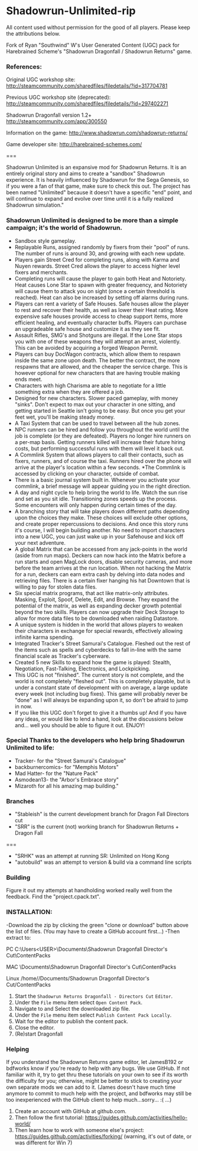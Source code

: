 # Shadowrun-Unlimited-rip

All content used without permission for the good of all players. Please keep the attributions below.

Fork of Ryan "Southwind" W's User Generated Content (UGC) pack for
Harebrained Scheme's "Shadowrun Dragonfall / Shadowrun Returns" game.

### References:


Original UGC workshop site: http://steamcommunity.com/sharedfiles/filedetails/?id=317704781

Previous UGC workshop site (deprecated): http://steamcommunity.com/sharedfiles/filedetails/?id=297402271


Shadowrun Dragonfall version 1.2+ http://steamcommunity.com/app/300550

Information on the game: http://www.shadowrun.com/shadowrun-returns/

Game developer site: http://harebrained-schemes.com/

===

Shadowrun Unlimited is an expansive mod for Shadowrun Returns. It is an entirely original story and aims to create a "sandbox" Shadowrun experience. It is heavily influenced by Shadowrun 
for the Sega Genesis, so if you were a fan of that game, make sure to check this out. The project has been named "Unlimited" because it doesn't have a specific "end" point, and will continue to expand and evolve over time until it is a fully realized Shadowrun simulation."

### Shadowrun Unlimited is designed to be more than a simple campaign; it's the world of Shadowrun.

* Sandbox style gameplay. 
* Replayable Runs, assigned randomly by fixers from their "pool" of runs. The number of runs is around 30, and growing with each new update.
* Players gain Street Cred for completing runs, along with Karma and Nuyen rewards. Street Cred allows the player to access higher level fixers and merchants.
* Completing runs will cause the player to gain both Heat and Notoriety. Heat causes Lone Star to spawn with greater frequency, and Notoriety will cause them to attack you on sight (once a certain threshold is reached). Heat can also be increased by setting off alarms during runs. 
* Players can rent a variety of Safe Houses. Safe houses allow the player to rest and recover their health, as well as lower their Heat rating. More expensive safe houses provide access to cheap support items, more efficient healing, and eventually character buffs. Players can purchase an upgradeable safe house and customize it as they see fit.
* Assault Rifles, SMG's and Shotguns are illegal. If the Lone Star stops you with one of these weapons they will attempt an arrest, violently. This can be avoided by acquiring a forged Weapon Permit.
* Players can buy DocWagon contracts, which allow them to respawn inside the same zone upon death. The better the contract, the more respawns that are allowed, and the cheaper the service charge. This is however optional for new characters that are having trouble making ends meet.
* Characters with high Charisma are able to negotiate for a little something extra when they are offered a job.
* Designed for new characters. Slower paced gameplay, with money "sinks". Don't expect to max out your character in one sitting, and getting started in Seattle isn't going to be easy. But once you get your feet wet, you'll be making steady money.
* A Taxi System that can be used to travel between all the hub zones.
* NPC runners can be hired and follow you throughout the world until the job is complete (or they are defeated). Players no longer hire runners on a per-map basis. Getting runners killed will increase their future hiring costs, but performing successful runs with them will level it back out.
* A Commlink System that allows players to call their contacts, such as fixers, runners, and of course the taxi. Runners hired over the phone will arrive at the player's location within a few seconds. *The Commlink is accessed by clicking on your character, outside of combat.
* There is a basic journal system built in. Whenever you activate your commlink, a brief message will appear guiding you in the right direction.
* A day and night cycle to help bring the world to life. Watch the sun rise and set as you sit idle. Transitioning zones speeds up the process. Some encounters will only happen during certain times of the day.
* A branching story that will take players down different paths depending upon the choices they make. These choices will exclude other options, and create proper repercussions to decisions. And once this story runs it's course, I will begin building another. No need to import characters into a new UGC, you can just wake up in your Safehouse and kick off your next adventure.
* A global Matrix that can be accessed from any jack-points in the world (aside from run maps). Deckers can now hack into the Matrix before a run starts and open MagLock doors, disable security cameras, and more before the team arrives at the run location. When not hacking the Matrix for a run, deckers can earn extra cash by delving into data nodes and retrieving files. There is a certain fixer hanging his hat Downtown that is willing to pay for stolen data files.
* Six special matrix programs, that act like matrix-only attributes. Masking, Exploit, Spoof, Delete, Edit, and Browse. They expand the potential of the matrix, as well as expanding decker growth potential beyond the two skills. Players can now upgrade their Deck Storage to allow for more data files to be downloaded when raiding Datastore.
* A unique system is hidden in the world that allows players to weaken their characters in exchange for special rewards, effectively allowing infinite karma spending.
* Integrated Tracker's Street Samurai's Catalogue. Fleshed out the rest of the items such as spells and cyberdecks to fall in-line with the same financial scale as Tracker's cyberware.
* Created 5 new Skills to expand how the game is played: Stealth, Negotiation, Fast-Talking, Electronics, and Lockpicking.
* This UGC is not "finished". The current story is not complete, and the world is not completely "fleshed out". This is completely playable, but is under a constant state of development with on average, a large update every week (not including bug fixes). This game will probably never be "done" as I will always be expanding upon it, so don't be afraid to jump in now.
* If you like this UGC don't forget to give it a thumbs up! And if you have any ideas, or would like to lend a hand, look at the discussions below and... well you should be able to figure it out. ENJOY!

### Special Thanks to the developers who help bring Shadowrun Unlimited to life:
* Tracker- for the "Street Samurai's Catalogue"
* backburnercomics- for "Memphis Motors"
* Mad Hatter- for the "Nature Pack"
* Asmodean13- the "Arbor's Embrace story"
* Mizaroth for all his amazing map building."


### Branches

* "Stableish" is the current development branch for Dragon Fall Directors cut
* "SRR" is the current (not) working branch for Shadowrun Returns + Dragon Fall

===

* "SRHK" was an attempt at running SR: Unlimited on Hong Kong
* "autobuild" was an attempt to version & build via a command line scripts

### Building

Figure it out my attempts at handholding worked really well from the feedback. Find the "project.cpack.txt". 


### INSTALLATION:

-Download the zip by clicking the green "clone or download" button above the list of files. (You may have to create a GitHub account first...)
-Then extract to: 

PC
C:\Users\<USER>\Documents\Shadowrun Dragonfall Director's Cut\ContentPacks

MAC
<USER>\Documents\Shadowrun Dragonfall Director's Cut\ContentPacks

Linux
/home/<USER>/Documents/Shadowrun Dragonfall Director's Cut/ContentPacks

1. Start the `Shadowrun Returns Dragonfall - Directors Cut` `Editor`.
1. Under the `File` menu item select `Open Content Pack`.
1. Navigate to and Select the downloaded zip file.
1. Under the `File` menu item select `Publish Content Pack Locally`.
1. Wait for the editor to publish the content pack.
1. Close the editor.
1. (Re)start Dragonfall

### Helping

If you understand the Shadowrun Returns game editor, let JamesB192 or bdfworks know if you're ready to help with any bugs. We use GitHub. If not familiar with it, try to get thru these tutorials on your own to see if its worth the difficulty for you; otherwise, might be better to stick to creating your own separate mods we can add to it. (James doesn't have much time anymore to commit to much help with the project, and bdfworks may still be too inexperienced with the GitHub client to help much...sorry... :( ...)

1. Create an account with GitHub at github.com.
2. Then follow the first tutorial: https://guides.github.com/activities/hello-world/
3. Then learn how to work with someone else's project: https://guides.github.com/activities/forking/ (warning, it's out of date, or was different for Win 7)
